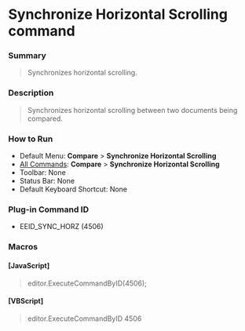 # Synchronize Horizontal Scrolling command

### Summary

> Synchronizes horizontal scrolling.

### Description

> Synchronizes horizontal scrolling between two documents being compared.

### How to Run

- Default Menu: **Compare** \> **Synchronize Horizontal Scrolling**
- [All Commands](../tools/all_commands): **Compare** \> **Synchronize Horizontal Scrolling**
- Toolbar: None
- Status Bar: None
- Default Keyboard Shortcut: None

### Plug-in Command ID

- EEID\_SYNC\_HORZ (4506)

### Macros

#### \[JavaScript\]

> editor.ExecuteCommandByID(4506);

#### \[VBScript\]

> editor.ExecuteCommandByID 4506